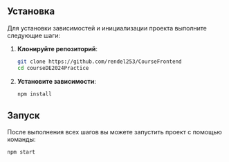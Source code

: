 ## Установка

Для установки зависимостей и инициализации проекта выполните следующие шаги:

1. **Клонируйте репозиторий**:

   ```bash
   git clone https://github.com/rendel253/CourseFrontend
   cd courseDE2024Practice
   ```

2. **Установите зависимости**:

   ```bash
   npm install
   ```

## Запуск

После выполнения всех шагов вы можете запустить проект с помощью команды:

```bash
npm start
```
